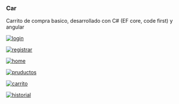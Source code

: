 <h3>Car</h3>
<p>Carrito de compra basico, desarrollado con C# (EF core, code first) y angular</p>
<p><a href="https://ibb.co/YWzPr3Q"><img src="https://i.ibb.co/3sD4J7d/login.png" alt="login" border="0"></a></p>
<p><a href="https://ibb.co/YBgSZv5"><img src="https://i.ibb.co/1GcN6HC/registrar.png" alt="registrar" border="0"></a></p>
<p><a href="https://ibb.co/sV3xPmv"><img src="https://i.ibb.co/S3vYxsX/home.png" alt="home" border="0"></a></p>
<p><a href="https://ibb.co/72L3bTH"><img src="https://i.ibb.co/4P3bJDc/pruductos.png" alt="pruductos" border="0"></a></p>
<p><a href="https://ibb.co/jwb5fcC"><img src="https://i.ibb.co/LgYPRLT/carrito.png" alt="carrito" border="0"></a></p>
<p><a href="https://ibb.co/hKSB34N"><img src="https://i.ibb.co/kht4NwT/historial.png" alt="historial" border="0"></a></p>
